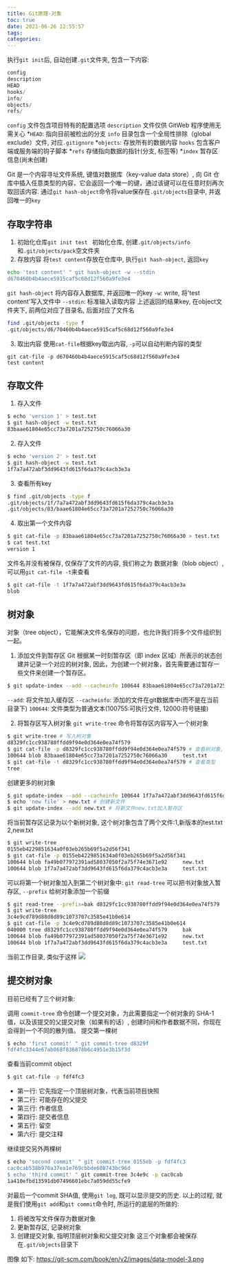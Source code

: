 ```yaml
---
title: Git原理-对象
toc: true
date: 2021-06-26 12:55:57
tags:
categories:
---
```


执行`git init`后, 自动创建`.git`文件夹, 包含一下内容:
```s
config
description
HEAD
hooks/
info/
objects/
refs/
```

`config` 文件包含项目特有的配置选项
`description` 文件仅供 GitWeb 程序使用无需关心
*`HEAD`: 指向目前被检出的分支
`info` 目录包含一个全局性排除（global exclude）文件, 对应`.gitignore`
*`objects`: 存放所有的数据内容
`hooks` 包含客户端或服务端的钩子脚本
*`refs` 存储指向数据的指针(分支, 标签等)
*`index` 暂存区信息(尚未创建)

Git 是一个内容寻址文件系统, 键值对数据库（key-value data store）, 向 Git 仓库中插入任意类型的内容，它会返回一个唯一的键，通过该键可以在任意时刻再次取回该内容. 通过`git hash-object`命令将value保存在`.git/objects`目录中, 并返回唯一的`key`


## 存取字符串
1. 初始化仓库`git init test `
初始化仓库, 创建`.git/objects/info`和`.git/objects/pack`空文件夹
2. 存放内容
将`test content`存放在仓库中, 执行`git hash-object`, 返回`key`
```sh
echo 'test content' " git hash-object -w --stdin
d670460b4b4aece5915caf5c68d12f560a9fe3e4
```
`git hash-object` 将内容存入数据库, 并返回唯一的key
`-w`: write, 将'test content'写入文件中
`--stdin`: 标准输入读取内容
上述返回的结果key, 在object文件夹下, 前两位对应了目录名, 后面对应了文件名
```sh
find .git/objects -type f
.git/objects/d6/70460b4b4aece5915caf5c68d12f560a9fe3e4
```
3. 取出内容
使用`cat-file`根据key取出内容, `-p`可以自动判断内容的类型
```
git cat-file -p d670460b4b4aece5915caf5c68d12f560a9fe3e4
test content
```

## 存取文件


1. 存入文件
```sh
$ echo 'version 1' > test.txt
$ git hash-object -w test.txt
83baae61804e65cc73a7201a7252750c76066a30
```
2. 存入文件
```sh
$ echo 'version 2' > test.txt
$ git hash-object -w test.txt
1f7a7a472abf3dd9643fd615f6da379c4acb3e3a
```
3. 查看所有key
```sh
$ find .git/objects -type f
.git/objects/1f/7a7a472abf3dd9643fd615f6da379c4acb3e3a
.git/objects/83/baae61804e65cc73a7201a7252750c76066a30
```

4. 取出第一个文件内容
```sh
$ git cat-file -p 83baae61804e65cc73a7201a7252750c76066a30 > test.txt
$ cat test.txt
version 1
```


文件名并没有被保存, 仅保存了文件的内容, 我们称之为 数据对象（blob object）,可以用`git cat-file -t`来查看
```sh
$ git cat-file -t 1f7a7a472abf3dd9643fd615f6da379c4acb3e3a
blob
```


## 树对象
对象（tree object），它能解决文件名保存的问题，也允许我们将多个文件组织到一起。 

1. 添加文件到暂存区
Git 根据某一时刻暂存区（即 index 区域）所表示的状态创建并记录一个对应的树对象, 因此，为创建一个树对象，首先需要通过暂存一些文件来创建一个暂存区。 
```sh
$ git update-index --add --cacheinfo 100644 83baae61804e65cc73a7201a7252750c76066a30 test.txt
```
`--add`: 将文件加入缓存区
`--cacheinfo`: 添加的文件在git数据库中(而不是在当前目录下)
`100644`: 文件类型为普通文本(100755:可执行文件, 12000:符号链接)

2. 将暂存区写入树对象
`git write-tree` 命令将暂存区内容写入一个树对象
```sh
$ git write-tree # 写入树对象
d8329fc1cc938780ffdd9f94e0d364e0ea74f579
$ git cat-file -p d8329fc1cc938780ffdd9f94e0d364e0ea74f579 # 查看树对象, -p自动判断为树对象
100644 blob 83baae61804e65cc73a7201a7252750c76066a30     test.txt
$ git cat-file -t d8329fc1cc938780ffdd9f94e0d364e0ea74f579 # 查看类型
tree
```

创建更多的树对象
```sh
$ git update-index --add --cacheinfo 100644 1f7a7a472abf3dd9643fd615f6da379c4acb3e3a test.txt # test.txt version2版本加入暂存区
$ echo 'new file' > new.txt # 创建新文件
$ git update-index --add new.txt # 将新文件new.txt加入暂存区
```
将当前暂存区记录为以个新树对象, 这个树对象包含了两个文件:1,新版本的test.txt 2,new.txt
```sh
$ git write-tree
0155eb4229851634a0f03eb265b69f5a2d56f341
$ git cat-file -p 0155eb4229851634a0f03eb265b69f5a2d56f341
100644 blob fa49b077972391ad58037050f2a75f74e3671e92     new.txt
100644 blob 1f7a7a472abf3dd9643fd615f6da379c4acb3e3a     test.txt
```

可以将第一个树对象加入到第二个树对象中:
`git read-tree` 可以把书对象放入暂存区, `--prefix` 给树对象添加一个前缀

```sh
$ git read-tree --prefix=bak d8329fc1cc938780ffdd9f94e0d364e0ea74f579
$ git write-tree
3c4e9cd789d88d8d89c1073707c3585e41b0e614
$ git cat-file -p 3c4e9cd789d88d8d89c1073707c3585e41b0e614
040000 tree d8329fc1cc938780ffdd9f94e0d364e0ea74f579     bak
100644 blob fa49b077972391ad58037050f2a75f74e3671e92     new.txt
100644 blob 1f7a7a472abf3dd9643fd615f6da379c4acb3e3a     test.txt
```
当前工作目录, 类似于这样
![](./Git原理-对象/)


## 提交树对象
目前已经有了三个树对象:


调用 `commit-tree` 命令创建一个提交对象，为此需要指定一个树对象的 SHA-1 值，以及该提交的父提交对象（如果有的话）,
创建时间和作者数据不同，你现在会得到一个不同的散列值。
提交第一棵树
```sh
$ echo 'first commit' " git commit-tree d8329f
fdf4fc3344e67ab068f836878b6c4951e3b15f3d
```
查看当前commit object
```sh
$ git cat-file -p fdf4fc3
```
- 第一行: 它先指定一个顶层树对象，代表当前项目快照
- 第二行: 可能存在的父提交
- 第三行: 作者信息
- 第四行: 提交者信息
- 第五行: 留空
- 第六行: 提交注释


继续提交另外两棵树
```sh
$ echo 'second commit' " git commit-tree 0155eb -p fdf4fc3
cac0cab538b970a37ea1e769cbbde608743bc96d
$ echo 'third commit' " git commit-tree 3c4e9c -p cac0cab
1a410efbd13591db07496601ebc7a059dd55cfe9
```

对最后一个commit SHA值, 使用`git log`, 既可以显示提交的历史.
以上的过程, 就是我们使用`git add`和`git commit`命令时, 所运行的底层的所做的:
1. 将被改写文件保存为数据对象
2. 更新暂存区, 记录树对象
3. 创建提交对象, 指明顶层树对象和父提交对象
这三个对象都会被保存在`.git/objects`目录下

图像 如下:
https://git-scm.com/book/en/v2/images/data-model-3.png